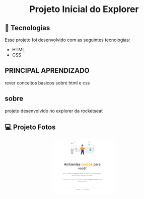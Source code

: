 <h1 align="center">Projeto Inicial do Explorer
</h1>

## 🚀 Tecnologias

Esse projeto foi desenvolvido com as seguintes tecnologias:

- HTML
- CSS

## PRINCIPAL APRENDIZADO
rever conceitos basicos sobre html e css

## sobre
projeto desenvolvido no explorer da rocketseat

## 💻 Projeto Fotos

<p align="center">
 <img width="200px" alt="tema dark escuro" src="./images//img-project.png" />
</p>